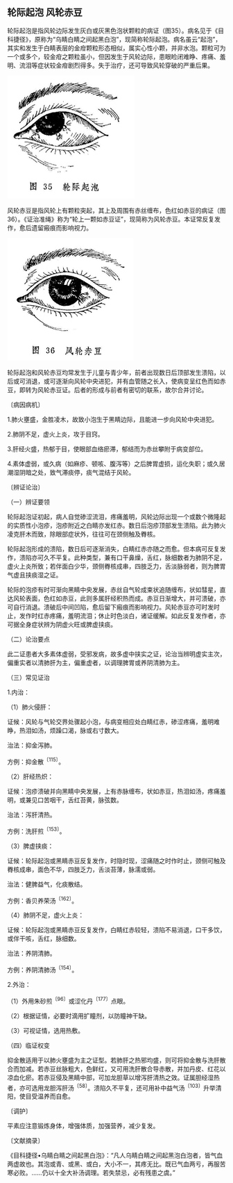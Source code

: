 ## 轮际起泡 风轮赤豆

轮际起泡是指风轮边际发生灰白或灰黑色泡状颗粒的病证（图35）。病名见于《目科捷径》，原称为“乌睛白睛之间起黑白泡”，现简称轮际起泡。病名虽云“起泡”，其实和发生于白睛表层的金疳颗粒形态相似，属实心性小颗，并非水泡。颗粒可为一个或多个，较金疳之颗粒虽小，但因发生于风轮边际，患眼睑闭难睁、疼痛、羞明、流泪等症状较金疳剧烈得多。失于治疗，还可导致风轮穿破的严重后果。

<img src="img\35.jpg" style="zoom:50%;" />

风轮赤豆是指风轮上有颗粒突起，其上及周围有赤丝缠布，色红如赤豆的病证（图36）。《证治准绳》称为“轮上一颗如赤豆证”，现简称为风轮赤豆。本证常反复发作，愈后遗留瘢痕而影响视力。

<img src="img\36.jpg" style="zoom:50%;" />

轮际起泡和风轮赤豆均常发生于儿童与青少年，前者出现数日后顶部发生溃陷，以后或可消退，或可逐渐向风轮中央进犯，并有血管随之长入，使病变呈红色而如赤豆，即转为风轮赤豆证。后者的形成与前者有密切的联系，故尔合并讨论。

〔病因病机〕

1.肺火壅盛，金胜凌木，故致小泡生于黑睛边际，且能进一步向风轮中央进犯。

2.肺阴不足，虚火上炎，攻于目窍。

3.肝经火盛，热郁于目，使眼部血络瘀滞，郁结而为赤丝攀附于病变部位。

4.素体虚弱，或久病（如麻疹、顿咳、腹泻等）之后脾胃虚损，运化失职；或久居潮湿阴暗之处，致气滞痰停，痰气混结于风轮。

〔辨证论治〕

（一）辨证要领

轮际起泡证初起，病人自觉碜涩流泪，疼痛羞明，风轮边际出现一个或数个微隆起的实质性小泡疹，泡疹附近之白睛亦发红赤。数日后泡疹顶部发生溃陷。此为肺火凌克肝木而致，除眼部症状外，往往可在颈侧触及臖核。

轮际起泡形成的溃陷，数日后可逐渐消失，白睛红赤亦随之而愈。但本病可反复发作，溃陷亦可久不平复。此种类型，兼有口干鼻燥，舌红，脉细数者为肺阴不足，虚火上炎所致；若伴面白少华，颈侧臖核成串，四肢乏力，舌淡脉弱者，则为脾胃气虚且挟痰湿之证。

轮际的泡疹有时可渐向黑睛中央发展，赤丝自气轮成束状追随缠布，状如彗星，直达风轮表面，色红如赤豆，此则多属肝经积热而成。赤豆日渐增大，并可溃破，亦可自行消退。溃破后中间凹陷，愈后留下瘢痕而影响视力。风轮赤豆亦可时发时止，发作时红赤疼痛，羞明流泪；休止时色淡白，诸证缓解。如此反复发作者，亦可据全身症状辨为阴虚火旺或脾虚挟痰。

（二）论治要点

此二证患者大多素体虚弱，受邪发病，故多虚中挟实之证，论治当辨明虚实主次，偏重实者以清肺肝为主，偏重虚者，以调理脾胃或养阴清肺为主。

（三）常见证治

1.内治：

（1）肺火侵肝：

证候：风轮与气轮交界处骤起小泡，与病变相应处白睛红赤，碜涩疼痛，羞明难睁，热泪如汤，烦躁口渴，脉或右寸数大。

治法：抑金泻肺。

方例：抑金散<sup>〔115〕</sup>。

（2）肝经热炽：

证候：泡疹溃破并向黑睛中央发展，上有赤脉缠布，状如赤豆，热泪如汤，疼痛羞明，或兼见口苦咽干，舌红苔黄，脉弦数。

治法：泻肝清热。

方例：洗肝煎<sup>〔153〕</sup>。

（3）脾虚挟痰：

证候：轮际起泡或黑睛赤豆反复发作，时隐时现，涩痛随之时作时止，颈侧可触及臖核成串，面色不华，四肢乏力，舌淡苔薄，脉濡或弱。

治法：健脾益气，化痰散结。

方例：香贝养荣汤<sup>〔162〕</sup>。

（4）肺阴不足，虚火上炎：

证候：轮际起泡或黑睛赤豆反复发作，白睛红赤较轻，溃陷不易消退，口干多饮，或伴干咳，舌红，脉细数。

治法：养阴清肺。

方例：养阴清肺汤<sup>〔154〕</sup>。

2.外治：

（1）外用朱砂煎<sup>〔96〕</sup>或涩化丹<sup>〔177〕</sup>点眼。

（2）根据证情，必要时滴用扩瞳剂，以防瞳神干缺。

（3）可视证情，选用热敷。

（四）临证权变

抑金散适用于以肺火壅盛为主之证型。若肺肝之热邪均盛，则可将抑金散与洗肝散合而加减。若赤豆丝脉粗大，色鲜红，又可用洗肝散合导赤散，并加丹皮、红花以凉血化瘀。若赤豆侵及黑睛中部，可加龙胆草以增泻肝清热之效。证属胆经湿热者，亦可选用龙胆泻肝汤<sup>〔58〕</sup>。溃陷久不平复，还可用补中益气汤<sup>〔103〕</sup>升举清阳，使目受温养而自愈。

〔调护〕

平素应注意锻炼身体，增强体质，加强营养，减少复发。

〔文献摘录〕

《目科捷径•乌睛白睛之间起黑白泡》：“凡人乌睛白睛之间起黑泡白泡者，皆气血两虚故也。其泡或青、或黑、或白，大小不一，其疼无比。既已气血两亏，再服苦寒必败。……仍以十全大补汤调理。若失禁忌，必有残患之虞。”
